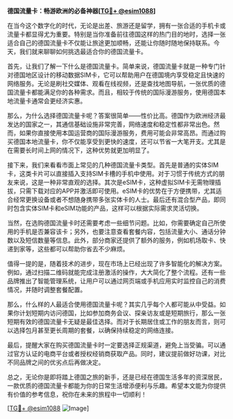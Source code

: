 **德国流量卡：畅游欧洲的必备神器[[TG💪+ @esim1088](https://t.me/s/esim1088)]**

在当今这个数字化的时代，无论是出差、旅游还是留学，拥有一张合适的手机卡或流量卡都显得尤为重要。特别是当你准备前往德国这样的热门目的地时，选择一张适合自己的德国流量卡不仅能让旅途更加顺畅，还能让你随时随地保持联系。今天，我们就来聊聊如何挑选最适合你的德国流量卡。

首先，让我们了解一下什么是德国流量卡。简单来说，德国流量卡就是一种专门针对德国地区设计的移动数据SIM卡，它可以帮助用户在德国境内享受稳定且快速的网络服务。无论是刷社交媒体、观看在线视频，还是查找地图导航，一张优质的德国流量卡都能满足你的各种需求。而且，相较于传统的国际漫游服务，使用德国本地流量卡通常会更经济实惠。

那么，为什么选择德国流量卡呢？答案很简单——性价比高。德国作为欧洲经济最发达的国家之一，其通信基础设施非常完善，网络速度和稳定性都非常出色。然而，如果你直接使用本国运营商的国际漫游服务，费用可能会非常高昂。而通过购买德国本地流量卡，你不仅能享受到更快的速度，还可以节省一大笔开支。尤其是在需要长时间上网的情况下，这种优势就更加明显了。

接下来，我们来看看市面上常见的几种德国流量卡类型。首先是普通的实体SIM卡，这类卡片可以直接插入支持SIM卡槽的手机中使用。对于习惯于传统方式的朋友来说，这是一种非常直观的选择。其次是eSIM卡，这种虚拟SIM卡无需物理插拔，只需下载对应的APP并激活即可使用。eSIM卡的优势在于方便携带，尤其适合经常更换设备或者不想随身携带多张实体卡的人士。最后还有混合型产品，即同时包含实体SIM卡和eSIM功能的产品，这样可以根据实际需求灵活切换。

当然，在选购德国流量卡时还需要考虑一些细节问题。比如，你需要确定自己所使用的手机是否兼容该卡；另外，也要注意查看套餐内容，包括流量大小、通话分钟数以及短信数量等信息。此外，部分商家还提供了额外的服务，例如机场取卡、快递到家等，这些都可以帮助你省去不少麻烦。

值得一提的是，随着技术的进步，现在市场上已经出现了许多智能化的解决方案。例如，通过扫描二维码就能完成注册激活的操作，大大简化了整个流程。还有一些品牌推出了智能管理系统，让用户可以通过网页端或手机应用实时监控自己的消费情况，并随时调整套餐配置。

那么，什么样的人最适合使用德国流量卡呢？其实几乎每个人都可能从中受益。如果你计划短期内访问德国，比如参加商务会议、探亲访友或是短期旅行，那么一张短期有效的德国流量卡无疑是最佳选择。而对于长期居住或工作的朋友而言，则可以选择包月甚至更长周期的套餐，以确保持续稳定的网络连接。

最后，提醒大家在购买德国流量卡时一定要选择正规渠道，避免上当受骗。可以通过官方认证的电商平台或者授权经销商获取产品。同时，建议提前做好功课，对比不同品牌之间的优劣点后再做决定。

总之，无论你是即将踏上德国之旅的新手，还是已经在德国生活多年的资深居民，一款优质的德国流量卡都能为你的日常生活增添便利与乐趣。希望本文能为你提供有价值的参考信息，祝你在未来的旅程中一切顺利！

[[TG💪+ @esim1088](https://t.me/s/esim1088) ![Image](https://i.postimg.cc/4NQfJmqS/Snipaste-2025-05-13-00-14-12.png)]